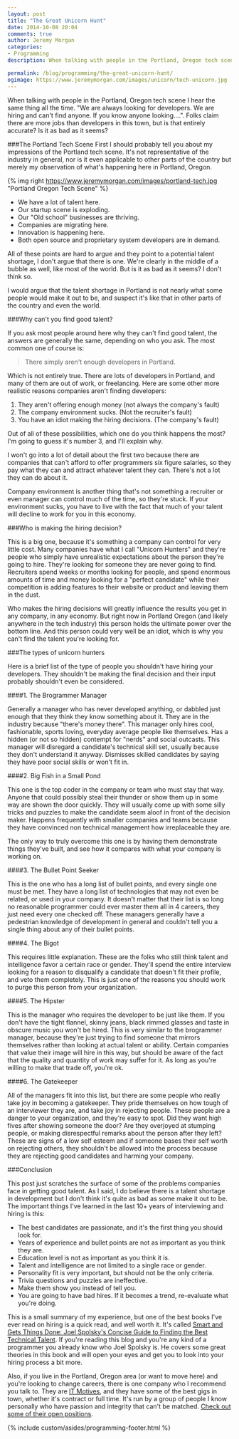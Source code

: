 ```yaml
---
layout: post
title: "The Great Unicorn Hunt"
date: 2014-10-08 20:04
comments: true
author: Jeremy Morgan
categories: 
- Programming
description: When talking with people in the Portland, Oregon tech scene I hear the same thing all the time. "We are always looking for developers. We are hiring and can't find anyone. If you know anyone looking....". Folks claim there are more jobs than developers in this town, but is that entirely accurate? Is it as bad as it seems? 

permalink: /blog/programming/the-great-unicorn-hunt/
ogimage: https://www.jeremymorgan.com/images/unicorn/tech-unicorn.jpg
---
```

When talking with people in the Portland, Oregon tech scene I hear the same thing all the time. "We are always looking for developers. We are hiring and can't find anyone. If you know anyone looking....". Folks claim there are more jobs than developers in this town, but is that entirely accurate? Is it as bad as it seems? 
<!-- more -->

###The Portland Tech Scene
First I should probably tell you about my impressions of the Portland tech scene. It's not representative of the industry in general, nor is it even applicable to other parts of the country but merely my observation of what's happening here in Portland, Oregon. 

{% img right https://www.jeremymorgan.com/images/portland-tech.jpg "Portland Oregon Tech Scene" %}

- We have a lot of talent here. 
- Our startup scene is exploding. 
- Our "Old school" businesses are thriving.
- Companies are migrating here.
- Innovation is happening here.
- Both open source and proprietary system developers are in demand.

All of these points are hard to argue and they point to a potential talent shortage, I don't argue that there is one. We're clearly in the middle of a bubble as well, like most of the world. But is it as bad as it seems? I don't think so. 

I would argue that the talent shortage in Portland is not nearly what some people would make it out to be, and suspect it's like that in other parts of the country and even the world. 

###Why can't you find good talent? 

If you ask most people around here why they can't find good talent, the answers are generally the same, depending on who you ask. The most common one of course is:

> There simply aren't enough developers in Portland. 

Which is not entirely true. There are lots of developers in Portland, and many of them are out of work, or freelancing. Here are some other more realistic reasons companies aren't finding developers:

1. They aren't offering enough money (not always the company's fault)
2. The company environment sucks. (Not the recruiter's fault)
3. You have an idiot making the hiring decisions. (The company's fault)

Out of all of these possibilities, which one do you think happens the most? I'm going to guess it's number 3, and I'll explain why. 

I won't go into a lot of detail about the first two because there are companies that can't afford to offer programmers six figure salaries, so they pay what they can and attract whatever talent they can. There's not a lot they can do about it. 

Company environment is another thing that's not something a recruiter or even manager can control much of the time, so they're stuck. If your environment sucks, you have to live with the fact that much of your talent will decline to work for you in this economy. 

###Who is making the hiring decision? 

This is a big one, because it's something a company can control for very little cost. Many companies have what I call "Unicorn Hunters" and they're people who simply have unrealistic expectations about the person they're going to hire. They're looking for someone they are never going to find. Recruiters spend weeks or months looking for people, and spend enormous amounts of time and money looking for a "perfect candidate" while their competition is adding features to their website or product and leaving them in the dust. 

Who makes the hiring decisions will greatly influence the results you get in any company, in any economy. But right now in Portland Oregon (and likely anywhere in the tech industry) this person holds the ultimate power over the bottom line. And this person could very well be an idiot, which is why you can't find the talent you're looking for. 

###The types of unicorn hunters

Here is a brief list of the type of people you shouldn't have hiring your developers. They shouldn't be making the final decision and their input probably shouldn't even be considered. 


####1. The Brogrammer Manager

Generally a manager who has never developed anything, or dabbled just enough that they think they know something about it. They are in the industry because "there's money there". This manager only hires cool, fashionable, sports loving, everyday average people like themselves. Has a hidden (or not so hidden) contempt for "nerds" and social outcasts. This manager will disregard a candidate's technical skill set, usually because they don't understand it anyway. Dismisses skilled candidates by saying they have poor social skills or won't fit in. 

####2. Big Fish in a Small Pond

This one is the top coder in the company or team who must stay that way. Anyone that could possibly steal their thunder or show them up in some way are shown the door quickly. They will usually come up with some silly tricks and puzzles to make the candidate seem aloof in front of the decision maker. Happens frequently with smaller companies and teams because they have convinced non technical management how irreplaceable they are. 

The only way to truly overcome this one is by having them demonstrate things they've built, and see how it compares with what your company is working on. 


####3. The Bullet Point Seeker

This is the one who has a long list of bullet points, and every single one must be met. They have a long list of technologies that may not even be related, or used in your company. It doesn't matter that their list is so long no reasonable programmer could ever master them all in 4 careers, they just need every one checked off. These managers generally have a pedestrian knowledge of development in general and couldn't tell you a single thing about any of their bullet points. 

####4. The Bigot

This requires little explanation. These are the folks who still think talent and intelligence favor a certain race or gender. They'll spend the entire interview looking for a reason to disqualify a candidate that doesn't fit their profile, and veto them completely. This is just one of the reasons you should work to purge this person from your organization. 

####5. The Hipster

This is the manager who requires the developer to be just like them. If you don't have the tight flannel, skinny jeans, black rimmed glasses and taste in obscure music you won't be hired. This is very similar to the brogrammer manager, because they're just trying to find someone that mirrors themselves rather than looking at actual talent or ability. Certain companies that value their image will hire in this way, but should be aware of the fact that the quality and quantity of work may suffer for it. As long as you're willing to make that trade off, you're ok. 


####6. The Gatekeeper

All of the managers fit into this list, but there are some people who really take joy in becoming a gatekeeper. They pride themselves on how tough of an interviewer they are, and take joy in rejecting people. These people are a danger to your organization, and they're easy to spot. Did they want high fives after showing someone the door? Are they overjoyed at stumping people, or making disrespectful remarks about the person after they left? These are signs of a low self esteem and if someone bases their self worth on rejecting others, they shouldn't be allowed into the process because they are rejecting good candidates and harming your company. 


###Conclusion

This post just scratches the surface of some of the problems companies face in getting good talent. As I said, I do believe there is a talent shortage in development but I don't think it's quite as bad as some make it out to be. The important things I've learned in the last 10+ years of interviewing and hiring is this:

- The best candidates are passionate, and it's the first thing you should look for. 
- Years of experience and bullet points are not as important as you think they are.
- Education level is not as important as you think it is. 
- Talent and intelligence are not limited to a single race or gender.
- Personality fit is very important, but should not be the only criteria.
- Trivia questions and puzzles are ineffective. 
- Make them show you instead of tell you. 
- You are going to have bad hires. If it becomes a trend, re-evaluate what you're doing. 

This is a small summary of my experience, but one of the best books I've ever read on hiring is a quick read, and well worth it. It's called <a href="http://amzn.to/1tnlmc3" target="_blank">Smart and Gets Things Done: Joel Spolsky's Concise Guide to Finding the Best Technical Talent</a>. If you're reading this blog and you're any kind of a programmer you already know who Joel Spolsky is. He covers some great theories in this book and will open your eyes and get you to look into your hiring process a bit more. 

Also, if you live in the Portland, Oregon area (or want to move here) and you're looking to change careers, there is one company who I recommend you talk to. They are <a href="http://www.itmotives.com/" target="_blank">IT Motives</a>, and they have some of the best gigs in town, whether it's contract or full time. It's run by a group of people I know personally who have passion and integrity that can't be matched. <a href="http://www.itmotives.com/open-positions" target="_blank">Check out some of their open positions</a>.
 

{% include custom/asides/programming-footer.html %}



















